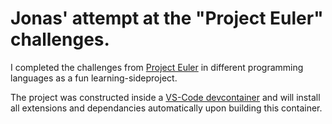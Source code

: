 # Jonas' attempt at the "Project Euler" challenges.
I completed the challenges from [Project Euler](https://projecteuler.net) in different programming languages as a fun learning-sideproject.

The project was constructed inside a [VS-Code devcontainer](https://code.visualstudio.com/docs/devcontainers/containers) and will install all extensions and dependancies automatically upon building this container.